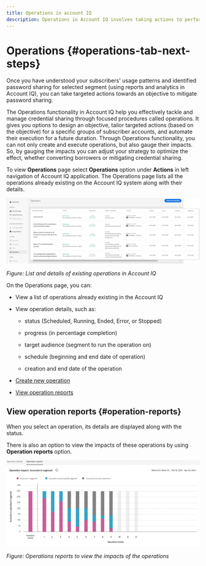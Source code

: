 ```yaml
---
title: Operations in account IQ
description: Operations in Account IQ involves taking actions to perform automations and bulk operations on subscriber accounts and track their effects.
---
```


# Operations {#operations-tab-next-steps}

Once you have understood your subscribers' usage patterns and identified password sharing for selected segment (using reports and analytics in Account IQ), you can take targeted actions towards an objective to mitigate password sharing.

The Operations functionality in Account IQ help you effectively tackle and manage credential sharing through focused procedures called operations. It gives you options to design an objective, tailor targeted actions (based on the objective) for a specific groups of subscriber accounts, and automate their execution for a future duration. Through Operations functionality, you can not only create and execute operations, but also gauge their impacts. So, by gauging the impacts you can adjust your strategy to optimize the effect, whether converting borrowers or mitigating credential sharing.

To view **Operations** page select **Operations** option under **Actions** in left navigation of Account IQ application. The Operations page lists all the operations already existing on the Account IQ system along with their details.

![](assets/operations-page.png)

*Figure: List and details of existing operations in Account IQ*

On the Operations page, you can:

* View a list of operations already existing in the Account IQ

* View operation details, such as:

  * status (Scheduled, Running, Ended, Error, or Stopped)

  * progress (in percentage completion)
  
  * target audience (segment to run the operation on)

  * schedule (beginning and end date of operation)

  * creation and end date of the operation

* [Create new operation](/help/AccountIQ/operation-affecting-user-segment.md)

* [View operation reports](#operation-reports)

<!--* Search from the list of operations using Search field

* Stop an operation.

* Create a duplicate operation.

* [Configure columns of Operations details page](#configure-columns)-->

## View operation reports {#operation-reports}

When you select an operation, its details are displayed along with the status.



There is also an option to view the impacts of these operations by using **Operation reports** option.

![](assets/operations-effects.png)

*Figure: Operations reports to view the impacts of the operations*

<!--

![](assets/operations-details.png)

*Figure: Operation details*
## Configure columns {#configure-columns}

You can select the icon to **Configure columns** on the top of the operations table.

![](assets/config-columns.png)

*Figure: Configure columns of Operations details page*-->